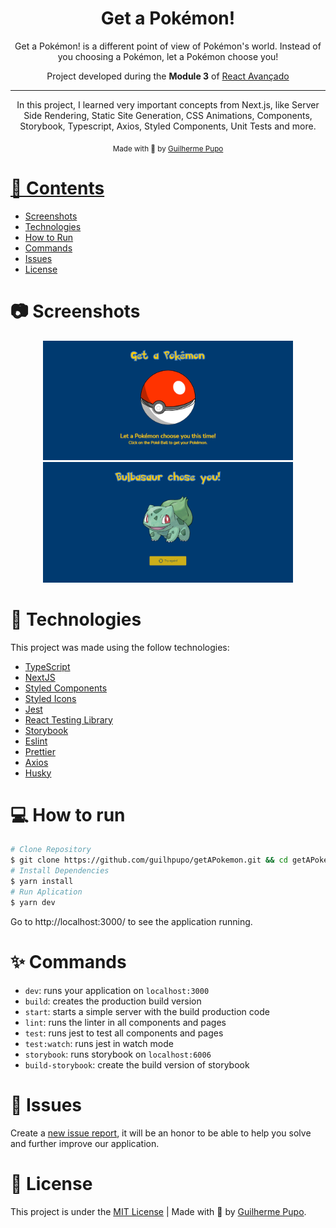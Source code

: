 
<h1 align="center">
   Get a Pokémon!
</h1>

<p align="center">
  Get a Pokémon! is a different point of view of Pokémon's world. Instead of you choosing a Pokémon, let a Pokémon choose you!
</p>

<p align="center">Project developed during the <strong>Module 3</strong> of <a href="https://reactavancado.com.br/">React Avançado</a></p>

<hr />

<p align="center">In this project, I learned very important concepts from Next.js, like Server Side Rendering, Static Site Generation, CSS Animations, Components, Storybook, Typescript, Axios, Styled Components, Unit Tests and more.
</p>

<div align="center">
  <sub> Made with 💖 by
    <a href="https://github.com/guilhpupo">Guilherme Pupo
  </sub>
</div>

# 📌 Contents

* [Screenshots](#camera-screenshots)
* [Technologies](#rocket-technologies)
* [How to Run](#computer-how-to-run)
* [Commands](#sparkles-commands)
* [Issues](#bug-issues)
* [License](#page_facing_up-license)

# :camera: Screenshots
<div align="center">
   <img src="./public/img/home.png" width="400px">
   <img src="./public/img/result.png" width="400px">
</div>

# :rocket: Technologies
This project was made using the follow technologies:

- [TypeScript](https://www.typescriptlang.org/)
- [NextJS](https://nextjs.org/)
- [Styled Components](https://styled-components.com/)
- [Styled Icons](https://styled-icons.js.org/)
- [Jest](https://jestjs.io/)
- [React Testing Library](https://testing-library.com/docs/react-testing-library/intro)
- [Storybook](https://storybook.js.org/)
- [Eslint](https://eslint.org/)
- [Prettier](https://prettier.io/)
- [Axios](https://github.com/axios/axios)
- [Husky](https://github.com/typicode/husky)


# :computer: How to run

```bash
# Clone Repository
$ git clone https://github.com/guilhpupo/getAPokemon.git && cd getAPokemon
# Install Dependencies
$ yarn install
# Run Aplication
$ yarn dev
```
Go to http://localhost:3000/ to see the application running.

# :sparkles: Commands

- `dev`: runs your application on `localhost:3000`
- `build`: creates the production build version
- `start`: starts a simple server with the build production code
- `lint`: runs the linter in all components and pages
- `test`: runs jest to test all components and pages
- `test:watch`: runs jest in watch mode
- `storybook`: runs storybook on `localhost:6006`
- `build-storybook`: create the build version of storybook
# :bug: Issues

Create a <a href="https://github.com/guilhpupo/getAPokemon/issues">new issue report</a>, it will be an honor to be able to help you solve and further improve our application.
# :page_facing_up: License

This project is under the [MIT License](./LICENSE) |
Made with 💖 by [Guilherme Pupo](https://www.linkedin.com/in/guilhpupo/).
